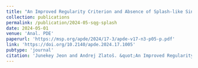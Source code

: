```yaml
---
title: "An Improved Regularity Criterion and Absence of Splash-like Singularities for g-SQG Patches"
collection: publications
permalink: /publication/2024-05-sqg-splash
date: 2024-05-01
venue: 'Anal. PDE'
paperurl: 'https://msp.org/apde/2024/17-3/apde-v17-n3-p05-p.pdf'
link: 'https://doi.org/10.2140/apde.2024.17.1005'
pubtype: 'journal'
citation: 'Junekey Jeon and Andrej Zlatoš. &quot;An Improved Regularity Criterion and Absence of Splash-like Singularities for g-SQG Patches.&quot; <i>Anal. PDE</i> 17, 3 (2024)'
---
```

